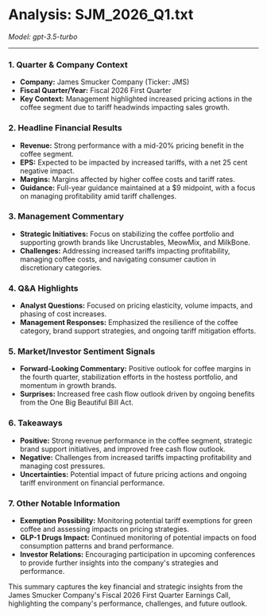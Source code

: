 # Analysis: SJM_2026_Q1.txt

*Model: gpt-3.5-turbo*

---

### 1. Quarter & Company Context
- **Company:** James Smucker Company (Ticker: JMS)
- **Fiscal Quarter/Year:** Fiscal 2026 First Quarter
- **Key Context:** Management highlighted increased pricing actions in the coffee segment due to tariff headwinds impacting sales growth.

### 2. Headline Financial Results
- **Revenue:** Strong performance with a mid-20% pricing benefit in the coffee segment.
- **EPS:** Expected to be impacted by increased tariffs, with a net 25 cent negative impact.
- **Margins:** Margins affected by higher coffee costs and tariff rates.
- **Guidance:** Full-year guidance maintained at a $9 midpoint, with a focus on managing profitability amid tariff challenges.

### 3. Management Commentary
- **Strategic Initiatives:** Focus on stabilizing the coffee portfolio and supporting growth brands like Uncrustables, MeowMix, and MilkBone.
- **Challenges:** Addressing increased tariffs impacting profitability, managing coffee costs, and navigating consumer caution in discretionary categories.

### 4. Q&A Highlights
- **Analyst Questions:** Focused on pricing elasticity, volume impacts, and phasing of cost increases.
- **Management Responses:** Emphasized the resilience of the coffee category, brand support strategies, and ongoing tariff mitigation efforts.

### 5. Market/Investor Sentiment Signals
- **Forward-Looking Commentary:** Positive outlook for coffee margins in the fourth quarter, stabilization efforts in the hostess portfolio, and momentum in growth brands.
- **Surprises:** Increased free cash flow outlook driven by ongoing benefits from the One Big Beautiful Bill Act.

### 6. Takeaways
- **Positive:** Strong revenue performance in the coffee segment, strategic brand support initiatives, and improved free cash flow outlook.
- **Negative:** Challenges from increased tariffs impacting profitability and managing cost pressures.
- **Uncertainties:** Potential impact of future pricing actions and ongoing tariff environment on financial performance.

### 7. Other Notable Information
- **Exemption Possibility:** Monitoring potential tariff exemptions for green coffee and assessing impacts on pricing strategies.
- **GLP-1 Drugs Impact:** Continued monitoring of potential impacts on food consumption patterns and brand performance.
- **Investor Relations:** Encouraging participation in upcoming conferences to provide further insights into the company's strategies and performance.

This summary captures the key financial and strategic insights from the James Smucker Company's Fiscal 2026 First Quarter Earnings Call, highlighting the company's performance, challenges, and future outlook.